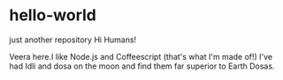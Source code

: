 # hello-world
just another repository
Hi Humans!

Veera here.I like Node.js and Coffeescript (that's what I'm made of!)
I've had Idli and dosa on the moon and find them far superior to Earth Dosas.
